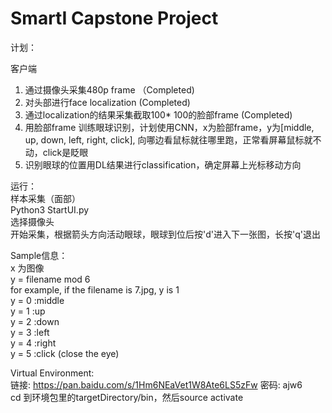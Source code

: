 # SmartI Capstone Project
计划：

客户端<br>
1. 通过摄像头采集480p frame （Completed)<br>
2. 对头部进行face localization (Completed)<br>
3. 通过localization的结果采集截取100* 100的脸部frame (Completed)<br>
4. 用脸部frame 训练眼球识别，计划使用CNN，x为脸部frame，y为[middle, up, down, left, right, click], 向哪边看鼠标就往哪里跑，正常看屏幕鼠标就不动，click是眨眼<br>
5. 识别眼球的位置用DL结果进行classification，确定屏幕上光标移动方向<br>


运行：<br>
样本采集（面部）<br>
Python3 StartUI.py<br>
选择摄像头<br>
开始采集，根据箭头方向活动眼球，眼球到位后按'd'进入下一张图，长按'q'退出<br>

Sample信息：<br>
x 为图像 <br>
y = filename mod 6 <br>
for example, if the filename is 7.jpg, y is 1<br>
y = 0 :middle<br>
y = 1 :up<br>
y = 2 :down<br>
y = 3 :left<br>
y = 4 :right<br>
y = 5 :click (close the eye)<br>


Virtual Environment:<br>
链接: https://pan.baidu.com/s/1Hm6NEaVet1W8Ate6LS5zFw 密码: ajw6 <br>
cd 到环境包里的targetDirectory/bin，然后source activate <br>


